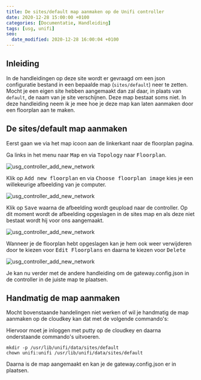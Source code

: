 ```yaml
---
title: De sites/default map aanmaken op de Unifi controller
date: 2020-12-28 15:00:00 +0100
categories: [Documentatie, Handleiding]
tags: [usg, unifi]
seo:
  date_modified: 2020-12-28 16:00:04 +0100
---
```


## Inleiding

In de handleidingen op deze site wordt er gevraagd om een json configuratie bestand in een bepaalde map (```sites/default```) neer te zetten. Mocht je een eigen site hebben aangemaakt dan zal daar, in plaats van ```default```, de naam van je site verschijnen. Deze map bestaat soms niet. In deze handleiding neem ik je mee hoe je deze map kan laten aanmaken door een floorplan aan te maken.

## De sites/default map aanmaken

Eerst gaan we via het map icoon aan de linkerkant naar de floorplan pagina.

Ga links in het menu naar <kbd>Map</kbd> en via <kbd>Topology</kbd> naar <kbd>Floorplan</kbd>.

![usg_controller_add_new_network](/usg-kpn-ftth/assets/img/usgkpnfolder/usg_map_floorplan.png)

Klik op <kbd>Add new floorplan</kbd> en via <kbd>Choose floorplan image</kbd> kies je een willekeurige afbeelding van je computer.

![usg_controller_add_new_network](/usg-kpn-ftth/assets/img/usgkpnfolder/usg_floorplan_image.png)

Klik op <kbd>Save</kbd> waarna de afbeelding wordt geupload naar de controller. Op dit moment wordt de afbeelding opgeslagen in de sites map en als deze niet bestaat wordt hij voor ons aangemaakt.

![usg_controller_add_new_network](/usg-kpn-ftth/assets/img/usgkpnfolder/usg_floorplan_save.png)

Wanneer je de floorplan hebt opgeslagen kan je hem ook weer verwijderen door te kiezen voor <kbd>Edit Floorplans</kbd> en daarna te kiezen voor <kbd>Delete</kbd>

![usg_controller_add_new_network](/usg-kpn-ftth/assets/img/usgkpnfolder/usg_floorplan_delete.png)

Je kan nu verder met de andere handleiding om de gateway.config.json in de controller in de juiste map te plaatsen.

## Handmatig de map aanmaken
Mocht bovenstaande handelingen niet werken of wil je handmatig de map aanmaken op de cloudkey kan dat met de volgende commando's:

Hiervoor moet je inloggen met putty op de cloudkey en daarna onderstaande commando's uitvoeren.
```shell
mkdir -p /usr/lib/unifi/data/sites/default
chown unifi:unifi /usr/lib/unifi/data/sites/default
```
Daarna is de map aangemaakt en kan je de gateway.config.json er in plaatsen.